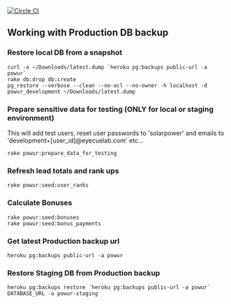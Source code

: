 [![Circle CI](https://circleci.com/gh/eyecuelab/powur.svg?style=svg&circle-token=184c29660ce8e18b159cdf7b7a4dd36222abc97a)](https://circleci.com/gh/eyecuelab/powur)

## Working with Production DB backup

### Restore local DB from a snapshot
```
curl -o ~/Downloads/latest.dump `heroku pg:backups public-url -a powur`
rake db:drop db:create
pg_restore --verbose --clean --no-acl --no-owner -h localhost -d powur_development ~/Downloads/latest.dump
```

### Prepare sensitive data for testing (ONLY for local or staging environment)
This will add test users, reset user passwords to 'solarpower' and emails to 'development+[user_id]@eyecuelab.com' etc...
```
rake powur:prepare_data_for_testing
```

### Refresh lead totals and rank ups
```
rake powur:seed:user_ranks
```

### Calculate Bonuses
```
rake powur:seed:bonuses
rake powur:seed:bonus_payments
```

### Get latest Production backup url
```
heroku pg:backups public-url -a powur
```

### Restore Staging DB from Production backup
```
heroku pg:backups restore `heroku pg:backups public-url -a powur` DATABASE_URL -a powur-staging
```
